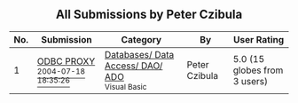 ﻿<div align="center">

## All Submissions by Peter Czibula

</div>

No.  | Submission | Category | By   | User Rating
---- | ---------- | -------- | ---- | -----------
1 | [ODBC PROXY<br /><sup>2004-07-18 18:35:26</sup>](https://github.com/Planet-Source-Code/peter-czibula-odbc-proxy__1-55032) | [Databases/ Data Access/ DAO/ ADO<br /><sup>Visual Basic</sup>](../ByCategory/databases-data-access-dao-ado__1-6.md) | Peter Czibula | 5.0 (15 globes from 3 users)
